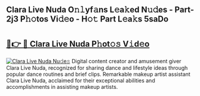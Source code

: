 ## Clara Live Nuda O𝚗𝚕yf𝚊ns L𝚎a𝚔ed N𝚞𝚍es - Part-2j3 P𝚑𝚘tos Vi𝚍𝚎o - H𝚘𝚝 Part L𝚎a𝚔s 5saDo

# <h2><a href="http://kf2s29i.oniu.top/?m=Clara+Live+Nuda">🔗👉 🔴 Clara Live Nuda P𝚑ot𝚘𝚜 V𝚒d𝚎o</a></h2>

[![Clara Live Nuda Nu𝚍e𝚜](https://i.imgur.com/0qMVB7G.gif)](http://kf2s29i.oniu.top/?m=Clara+Live+Nuda)
Digital content creator and amusement giver Clara Live Nuda, recognized for sharing dance and lifestyle ideas through popular dance routines and brief clips. Remarkable makeup artist assistant Clara Live Nuda, acclaimed for their exceptional abilities and accomplishments in assisting makeup artists.  
